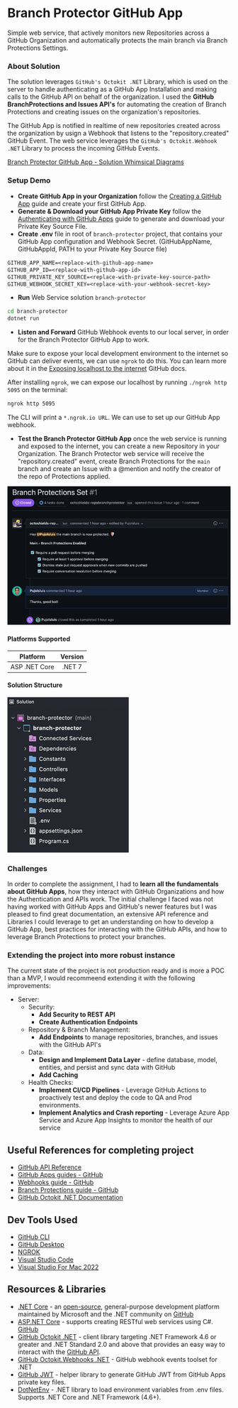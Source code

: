 # Branch Protector GitHub App
Simple web service, that actively monitors new Repositories across a GitHub Organization and automatically protects the main branch via Branch Protections Settings.

### About Solution
The solution leverages `GitHub's Octokit .NET` Library, which is used on the server to handle authenticating as a GitHub App Installation and making calls to the GitHub API on behalf of the organization. I used the **GitHub BranchProtections and Issues API's** for automating the creation of Branch Protections and creating issues on the organization's repositories.

The GitHub App is notified in realtime of new repositories created across the organization by usign a Webhook that listens to the "repository.created" GitHub Event. The web service leverages  the `GitHub's Octokit.Webhook .NET` Library to process the incoming GitHub Events.

[Branch Protector GitHub App - Solution Whimsical Diagrams]()

### Setup Demo
- **Create GitHub App in your Organization** follow the [Creating a GitHub App](https://docs.github.com/en/developers/apps/building-github-apps/creating-a-github-app) guide and create your first GitHub App.
- **Generate & Download your GitHub App Private Key** follow the [Authenticating with GitHub Apps](https://docs.github.com/en/developers/apps/building-github-apps/authenticating-with-github-apps) guide to generate and download your Private Key Source File.
- **Create .env** file in root of `branch-protector` project, that contains your GitHub App configuration and Webhook Secret. (GitHubAppName, GitHubAppId, PATH to your Private Key Source file)
```env
GITHUB_APP_NAME=<replace-with-github-app-name>
GITHUB_APP_ID=<replace-with-github-app-id>
GITHUB_PRIVATE_KEY_SOURCE=<replace-with-private-key-source-path>
GITHUB_WEBHOOK_SECRET_KEY=<replace-with-your-webhook-secret-key>
```
- **Run** Web Service solution `branch-protector`
```bash
cd branch-protector
dotnet run
```

- **Listen and Forward** GitHub Webhook events to our local server, in order for the Branch Protector GitHub App to work.

Make sure to expose your local development environment to the internet so GitHub can deliver events, we can use `ngrok` to do this. You can learn more about it in the [Exposing localhost to the internet](https://docs.github.com/en/developers/webhooks-and-events/webhooks/creating-webhooks#exposing-localhost-to-the-internet) GitHub docs.

After installing `ngrok`, we can expose our localhost by running `./ngrok http 5095` on the terminal:
```bash
ngrok http 5095
```
The CLI will print a `*.ngrok.io URL`. We can use to set up our GitHub App webhook.

- **Test the Branch Protector GitHub App** once the web service is running and exposed to the internet, you can create a new Repository in your Organization. The Branch Protector web service will receive the "repository.created" event, create Branch Protections for the `main` branch and create an Issue with a @mention and notify the creator of the repo of Protections applied.

![branch-protector Project Structure](Images/BranchProtectorIssueDemo.png)


#### Platforms Supported
|Platform|Version|
| ------------------- | :------------------: |
|ASP .NET Core| .NET 7 |

#### Solution Structure
![branch-protector Project Structure](Images/ProjectStructureBranchProtector.png)

### Challenges
In order to complete the assignment, I had to **learn all the fundamentals about GitHub Apps**, how they interact with GitHub Organizations and how the Authentication and APIs work. The initial challenge I faced was not having worked with GitHub Apps and GitHub's newer features but I was pleased to find great documentation, an extensive API reference and Libraries I could leverage to get an understanding on how to develop a GitHub App, best practices for interacting with the GitHub APIs, and how to leverage Branch Protections to protect your branches.

### Extending the project into more robust instance
The current state of the project is not production ready and is more a POC than a MVP, I would recommeend extending it with the following improvements:
- Server:
    - Security:
        - **Add Security to REST API**
        - **Create Authentication Endpoints**
    - Repository & Branch Management:
        - **Add Endpoints** to manage repositories, branches, and issues with the GitHub API's
    - Data:
        - **Design and Implement Data Layer** - define database, model, entities, and persist and sync data with GitHub
        - **Add Caching**
    - Health Checks:
        - **Implement CI/CD Pipelines** - Leverage GitHub Actions to proactively test and deploy the code to QA and Prod environments.
        - **Implement Analytics and Crash reporting** - Leverage Azure App Service and Azure App Insights to monitor the health of our service

## Useful References for completing project
- [GitHub API Reference](https://docs.github.com/en/rest)
- [GitHub Apps guides - GitHub](https://docs.github.com/en/developers/apps/getting-started-with-apps/about-apps)
- [Webhooks guide - GitHub](https://docs.github.com/en/developers/webhooks-and-events/webhooks/about-webhooks)
- [Branch Protections guide - GitHub](https://docs.github.com/en/repositories/configuring-branches-and-merges-in-your-repository/defining-the-mergeability-of-pull-requests/about-protected-branches)
- [GitHub Octokit .NET Documentation](https://github.com/octokit/octokit.net/blob/main/docs/getting-started.md)

## Dev Tools Used
- [GitHub CLI](https://cli.github.com/)
- [GitHub Desktop](https://desktop.github.com/)
- [NGROK](https://ngrok.com/)
- [Visual Studio Code](https://code.visualstudio.com/)
- [Visual Studio For Mac 2022](https://visualstudio.microsoft.com/vs/mac/)

## Resources & Libraries
- [.NET Core](https://dotnet.microsoft.com/en-us/learn/aspnet/what-is-aspnet-core) - an [open-source](https://github.com/dotnet/core), general-purpose development platform maintained by Microsoft and the .NET community on [GitHub](https://github.com/dotnet/core)
- [ASP.NET Core](https://docs.microsoft.com/en-us/aspnet/core/?view=aspnetcore-3.1) - supports creating RESTful web services using C#. [GitHub](https://github.com/dotnet/aspnetcore)
- [GitHub Octokit .NET](https://github.com/octokit/octokit.net) - client library targeting .NET Framework 4.6 or greater and .NET Standard 2.0 and above that provides an easy way to interact with the [GitHub API](http://developer.github.com/v3/).
- [GitHub Octokit.Webhooks .NET](https://github.com/octokit/webhooks.net/) - GitHub webhook events toolset for .NET
- [GitHub JWT](https://github.com/adriangodong/githubjwt) - helper library to generate GitHub JWT from GitHub Apps private key files.
- [DotNetEnv](https://github.com/tonerdo/dotnet-env) - .NET library to load environment variables from .env files. Supports .NET Core and .NET Framework (4.6+).
    
